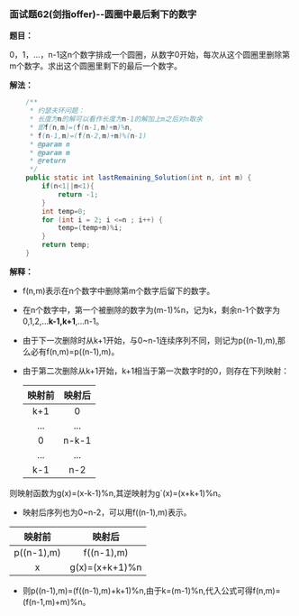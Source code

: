 ### 面试题62(剑指offer)--圆圈中最后剩下的数字

**题目：**

0，1，...，n-1这n个数字排成一个圆圈，从数字0开始，每次从这个圆圈里删除第m个数字。求出这个圆圈里剩下的最后一个数字。

**解法：** 

```java
	/**
     * 约瑟夫环问题：
     * 长度为n的解可以看作长度为n-1的解加上m之后对n取余
     * 即f(n,m)=(f(n-1,m)+m)%n,
     * f(n-1,m)=(f(n-2,m)+m)%(n-1)
     * @param n
     * @param m
     * @return
     */
    public static int lastRemaining_Solution(int n, int m) {
        if(n<1||m<1){
            return -1;
        }
        int temp=0;
        for (int i = 2; i <=n ; i++) {
            temp=(temp+m)%i;
        }
        return temp;
    }
```

**解释：**

- f(n,m)表示在n个数字中删除第m个数字后留下的数字。

- 在n个数字中，第一个被删除的数字为(m-1)%n，记为k，剩余n-1个数字为0,1,2,...**k-1,k+1**,...n-1。

- 由于下一次删除时从k+1开始，与0~n-1连续序列不同，则记为p((n-1),m),那么必有f(n,m)=p((n-1),m)。

- 由于第二次删除从k+1开始，k+1相当于第一次数字时的0，则存在下列映射：

  | 映射前 | 映射后 |
  | :----: | :----: |
  |  k+1   |   0    |
  |  ...   |  ...   |
  |   0    | n-k-1  |
  |  ...   |  ...   |
  |  k-1   |  n-2   |

  

则映射函数为g(x)=(x-k-1)%n,其逆映射为g`(x)=(x+k+1)%n。

- 映射后序列也为0~n-2，可以用f((n-1),m)表示。

|   映射前   |     映射后     |
| :--------: | :------------: |
| p((n-1),m) |   f((n-1),m)   |
|     x      | g(x)=(x+k+1)%n |

- 则p((n-1),m)=(f((n-1),m)+k+1)%n,由于k=(m-1)%n,代入公式可得f(n,m)=(f(n-1,m)+m)%n。